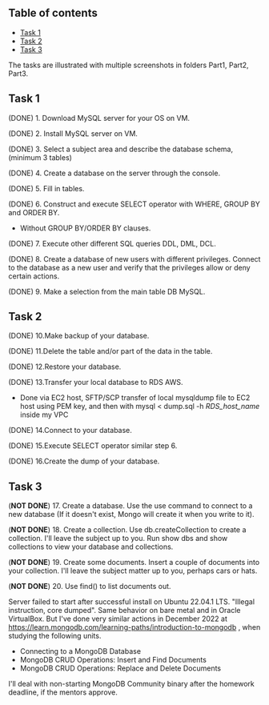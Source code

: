 ## Table of contents
* [Task 1](#task1)
* [Task 2](#task2)
* [Task 3](#task3)

The tasks are illustrated with multiple screenshots in folders Part1, Part2, Part3.

## Task 1

(DONE) 1. Download MySQL server for your OS on VM.

(DONE) 2. Install MySQL server on VM.

(DONE) 3. Select a subject area and describe the database schema, (minimum 3 tables) 

(DONE) 4. Create a database on the server through the console. 

(DONE) 5. Fill in tables. 

(DONE) 6. Construct and execute SELECT operator with WHERE, GROUP BY and ORDER BY. 
* Without GROUP BY/ORDER BY clauses.

(DONE) 7. Execute other different SQL queries DDL, DML, DCL. 

(DONE) 8. Create a database of new users with different privileges. Connect to the database as a new user and verify that the privileges allow or deny certain actions. 

(DONE) 9. Make a selection from the main table DB MySQL.
	
## Task 2
(DONE) 10.Make backup of your database.

(DONE) 11.Delete the table and/or part of the data in the table. 

(DONE) 12.Restore your database. 

(DONE) 13.Transfer your local database to RDS AWS. 
* Done via EC2 host, SFTP/SCP transfer of local mysqldump file to EC2 host using PEM key, and then with mysql < dump.sql -h *RDS_host_name* inside my VPC

(DONE) 14.Connect to your database.

(DONE) 15.Execute SELECT operator similar step 6.

(DONE) 16.Create the dump of your database.

	
## Task 3
(**NOT DONE**) 17. Create a database. Use the use command to connect to a new database (If it doesn't exist, Mongo will create it when you write to it). 

(**NOT DONE**) 18. Create a collection. Use db.createCollection to create a collection. I'll leave the subject up to you. Run show dbs and show collections to view your database and collections.

(**NOT DONE**) 19. Create some documents. Insert a couple of documents into your collection. I'll leave the subject matter up to you, perhaps cars or hats.

(**NOT DONE**) 20. Use find() to list documents out.

Server failed to start after successful install on Ubuntu 22.04.1 LTS. "Illegal instruction, core dumped". Same behavior on bare metal and in Oracle VirtualBox.
But I've done very similar actions in December 2022 at https://learn.mongodb.com/learning-paths/introduction-to-mongodb , when studying the following units.
- Connecting to a MongoDB Database
- MongoDB CRUD Operations: Insert and Find Documents
- MongoDB CRUD Operations: Replace and Delete Documents

I'll deal with non-starting MongoDB Community binary after the homework deadline, if the mentors approve.
